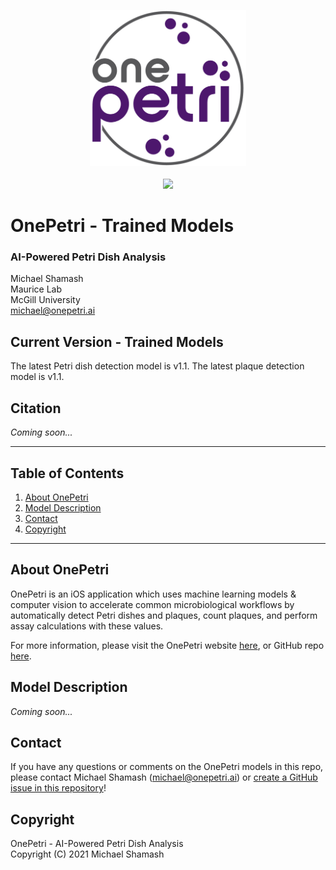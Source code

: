 <p align="center">
  <img src="logo.jpg" height="250" /> <br /><br />
  <a href="https://apps.apple.com/ca/app/onepetri/id1576075754?uo=4">
    <img src="https://onepetri.ai/assets/appstore.png" height="70" />
  </a>
</p>


# OnePetri - Trained Models
### AI-Powered Petri Dish Analysis

Michael Shamash <br />
Maurice Lab <br />
McGill University <br />
michael@onepetri.ai

## Current Version - Trained Models
The latest Petri dish detection model is v1.1. The latest plaque detection model is v1.1.

## Citation
*Coming soon...*

---

## Table of Contents
1. [About OnePetri](#about)
2. [Model Description](#models)
3. [Contact](#contact)
4. [Copyright](#copyright)


---

## About OnePetri <a name="about"></a>
OnePetri is an iOS application which uses machine learning models & computer vision to accelerate common microbiological workflows by automatically detect Petri dishes and plaques, count plaques, and perform assay calculations with these values.

For more information, please visit the OnePetri website [here](https://onepetri.ai), or GitHub repo [here](https://github.com/mshamash/OnePetri).

## Model Description <a name="models"></a>
*Coming soon...*

## Contact <a name="contact"></a>
If you have any questions or comments on the OnePetri models in this repo, please contact Michael Shamash (michael@onepetri.ai) or [create a GitHub issue in this repository](https://github.com/mshamash/onepetri-models/issues)!

## Copyright <a name="copyright"></a>
OnePetri - AI-Powered Petri Dish Analysis <br />
Copyright (C) 2021 Michael Shamash <br />